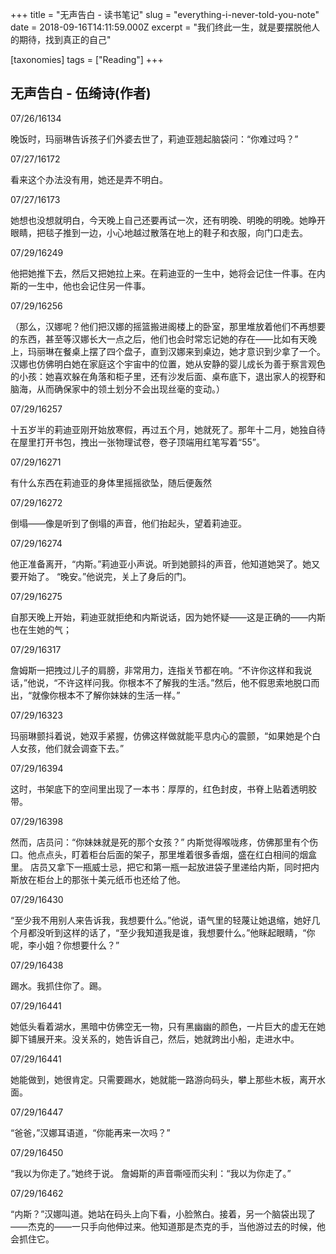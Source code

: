 +++
title = "无声告白 - 读书笔记"
slug = "everything-i-never-told-you-note"
date = 2018-09-16T14:11:59.000Z
excerpt = "我们终此一生，就是要摆脱他人的期待，找到真正的自己"

[taxonomies]
tags = ["Reading"]
+++

## 无声告白 - 伍绮诗(作者)

07/26/16134

晚饭时，玛丽琳告诉孩子们外婆去世了，莉迪亚翘起脑袋问：“你难过吗？”

07/27/16172

看来这个办法没有用，她还是弄不明白。

07/27/16173

她想也没想就明白，今天晚上自己还要再试一次，还有明晚、明晚的明晚。她睁开眼睛，把毯子推到一边，小心地越过散落在地上的鞋子和衣服，向门口走去。

07/29/16249

他把她推下去，然后又把她拉上来。在莉迪亚的一生中，她将会记住一件事。在内斯的一生中，他也会记住另一件事。

07/29/16256

（那么，汉娜呢？他们把汉娜的摇篮搬进阁楼上的卧室，那里堆放着他们不再想要的东西，甚至等汉娜长大一点之后，他们也会时常忘记她的存在——比如有天晚上，玛丽琳在餐桌上摆了四个盘子，直到汉娜来到桌边，她才意识到少拿了一个。汉娜也仿佛明白她在家庭这个宇宙中的位置，她从安静的婴儿成长为善于察言观色的小孩：她喜欢躲在角落和柜子里，还有沙发后面、桌布底下，退出家人的视野和脑海，从而确保家中的领土划分不会出现丝毫的变动。）

07/29/16257

十五岁半的莉迪亚刚开始放寒假，再过五个月，她就死了。那年十二月，她独自待在屋里打开书包，拽出一张物理试卷，卷子顶端用红笔写着“55”。

07/29/16271

有什么东西在莉迪亚的身体里摇摇欲坠，随后便轰然

07/29/16272

倒塌——像是听到了倒塌的声音，他们抬起头，望着莉迪亚。

07/29/16274

他正准备离开，“内斯。”莉迪亚小声说。听到她颤抖的声音，他知道她哭了。她又要开始了。 “晚安。”他说完，关上了身后的门。

07/29/16275

自那天晚上开始，莉迪亚就拒绝和内斯说话，因为她怀疑——这是正确的——内斯也在生她的气；

07/29/16317

詹姆斯一把拽过儿子的肩膀，非常用力，连指关节都在响。“不许你这样和我说话，”他说，“不许这样问我。你根本不了解我的生活。”然后，他不假思索地脱口而出，“就像你根本不了解你妹妹的生活一样。”

07/29/16323

玛丽琳颤抖着说，她双手紧握，仿佛这样做就能平息内心的震颤，“如果她是个白人女孩，他们就会调查下去。”

07/29/16394

这时，书架底下的空间里出现了一本书：厚厚的，红色封皮，书脊上贴着透明胶带。

07/29/16398

然而，店员问：“你妹妹就是死的那个女孩？” 内斯觉得喉咙疼，仿佛那里有个伤口。他点点头，盯着柜台后面的架子，那里堆着很多香烟，盛在红白相间的烟盒里。 店员又拿下一瓶威士忌，把它和第一瓶一起放进袋子里递给内斯，同时把内斯放在柜台上的那张十美元纸币也还给了他。

07/29/16430

“至少我不用别人来告诉我，我想要什么。”他说，语气里的轻蔑让她退缩，她好几个月都没听到这样的话了，“至少我知道我是谁，我想要什么。”他眯起眼睛，“你呢，李小姐？你想要什么？”

07/29/16438

踢水。我抓住你了。踢。

07/29/16441

她低头看着湖水，黑暗中仿佛空无一物，只有黑幽幽的颜色，一片巨大的虚无在她脚下铺展开来。没关系的，她告诉自己，然后，她就跨出小船，走进水中。

07/29/16441

她能做到，她很肯定。只需要踢水，她就能一路游向码头，攀上那些木板，离开水面。

07/29/16447

“爸爸，”汉娜耳语道，“你能再来一次吗？”

07/29/16450

“我以为你走了。”她终于说。 詹姆斯的声音嘶哑而尖利：“我以为你走了。”

07/29/16462

“内斯？”汉娜叫道。她站在码头上向下看，小脸煞白。接着，另一个脑袋出现了——杰克的——一只手向他伸过来。他知道那是杰克的手，当他游过去的时候，他会抓住它。
